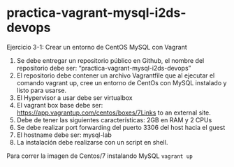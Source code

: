 # practica-vagrant-mysql-i2ds-devops

Ejercicio 3-1: Crear un entorno de CentOS MySQL con Vagrant

1. Se debe entregar un repositorio público en Github, el nombre del repositorio debe ser: “practica-vagrant-mysql-i2ds-devops”
2. El repositorio debe contener un archivo Vagrantfile que al ejecutar el comando vagrant up, cree un entorno de CentOs con MySQL instalado y listo para usarse.
3. El Hypervisor a usar debe ser virtualbox
4. El vagrant box base debe ser: https://app.vagrantup.com/centos/boxes/7Links to an external site.
5. Debe de tener las siguientes características: 2GB en RAM y 2 CPUs
6. Se debe realizar port forwarding del puerto 3306 del host hacia el guest
7. El hostname debe ser: mysql-lab
8. La instalación debe realizarse con un script en shell.

Para correr la imagen de Centos/7 instalando MySQL 
`vagrant up`
